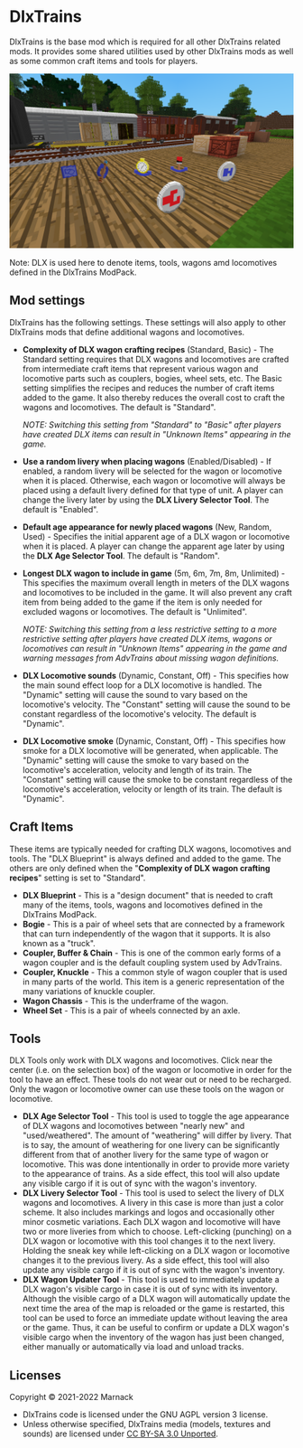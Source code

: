 # DlxTrains

DlxTrains is the base mod which is required for all other DlxTrains related mods.  It provides some shared utilities used by other DlxTrains mods as well as some common craft items and tools for players.

![](screenshot.png)

Note: DLX is used here to denote items, tools, wagons amd locomotives defined in the DlxTrains ModPack.

## Mod settings

DlxTrains has the following settings.  These settings will also apply to other DlxTrains mods that define additional wagons and locomotives.

- **Complexity of DLX wagon crafting recipes** (Standard, Basic) - The Standard setting requires that DLX wagons and locomotives are crafted from intermediate craft items that represent various wagon and locomotive parts such as couplers, bogies, wheel sets, etc.  The Basic setting simplifies the recipes and reduces the number of craft items added to the game.  It also thereby reduces the overall cost to craft the wagons and locomotives.  The default is "Standard".

	*NOTE: Switching this setting from "Standard" to "Basic" after players have created DLX items can result in "Unknown Items" appearing in the game.*

- **Use a random livery when placing wagons** (Enabled/Disabled) - If enabled, a random livery will be selected for the wagon or locomotive when it is placed.  Otherwise, each wagon or locomotive will always be placed using a default livery defined for that type of unit.  A player can change the livery later by using the **DLX Livery Selector Tool**.  The default is "Enabled".

- **Default age appearance for newly placed wagons** (New, Random, Used) - Specifies the initial apparent age of a DLX wagon or locomotive when it is placed.  A player can change the apparent age later by using the **DLX Age Selector Tool**.  The default is "Random".

- **Longest DLX wagon to include in game** (5m, 6m, 7m, 8m, Unlimited) - This specifies the maximum overall length in meters of the DLX wagons and locomotives to be included in the game.  It will also prevent any craft item from being added to the game if the item is only needed for excluded wagons or locomotives.  The default is "Unlimited".

	*NOTE: Switching this setting from a less restrictive setting to a more restrictive setting after players have created DLX items, wagons or locomotives can result in "Unknown Items" appearing in the game and warning messages from AdvTrains about missing wagon definitions.*

- **DLX Locomotive sounds** (Dynamic, Constant, Off) - This specifies how the main sound effect loop for a DLX locomotive is handled.  The "Dynamic" setting will cause the sound to vary based on the locomotive's velocity.  The "Constant" setting will cause the sound to be constant regardless of the locomotive's velocity.  The default is "Dynamic".

- **DLX Locomotive smoke** (Dynamic, Constant, Off) - This specifies how smoke for a DLX locomotive will be generated, when applicable.  The "Dynamic" setting will cause the smoke to vary based on the locomotive's acceleration, velocity and length of its train.  The "Constant" setting will cause the smoke to be constant regardless of the locomotive's acceleration, velocity or length of its train.  The default is "Dynamic".


## Craft Items

These items are typically needed for crafting DLX wagons, locomotives and tools.  The "DLX Blueprint" is always defined and added to the game.  The others are only defined when the "**Complexity of DLX wagon crafting recipes**" setting is set to "Standard".

- **DLX Blueprint** - This is a "design document" that is needed to craft many of the items, tools, wagons and locomotives defined in the DlxTrains ModPack.
- **Bogie** - This is a pair of wheel sets that are connected by a framework that can turn independently of the wagon that it supports.  It is also known as a "truck".
- **Coupler, Buffer & Chain** - This is one of the common early forms of a wagon coupler and is the default coupling system used by AdvTrains.
- **Coupler, Knuckle** - This a common style of wagon coupler that is used in many parts of the world.  This item is a generic representation of the many variations of knuckle coupler.
- **Wagon Chassis** - This is the underframe of the wagon.
- **Wheel Set** - This is a pair of wheels connected by an axle.

## Tools

DLX Tools only work with DLX wagons and locomotives.  Click near the center (i.e. on the selection box) of the wagon or locomotive in order for the tool to have an effect.  These tools do not wear out or need to be recharged.  Only the wagon or locomotive owner can use these tools on the wagon or locomotive.

- **DLX Age Selector Tool** - This tool is used to toggle the age appearance of DLX wagons and locomotives between "nearly new" and "used/weathered".  The amount of "weathering" will differ by livery.  That is to say, the amount of weathering for one livery can be significantly different from that of another livery for the same type of wagon or locomotive.  This was done intentionally in order to provide more variety to the appearance of trains.  As a side effect, this tool will also update any visible cargo if it is out of sync with the wagon's inventory.
- **DLX Livery Selector Tool** - This tool is used to select the livery of DLX wagons and locomotives.  A livery in this case is more than just a color scheme.  It also includes markings and logos and occasionally other minor cosmetic variations.  Each DLX wagon and locomotive will have two or more liveries from which to choose.  Left-clicking (punching) on a DLX wagon or locomotive with this tool changes it to the next livery.  Holding the sneak key while left-clicking on a DLX wagon or locomotive changes it to the previous livery.  As a side effect, this tool will also update any visible cargo if it is out of sync with the wagon's inventory.
- **DLX Wagon Updater Tool** - This tool is used to immediately update a DLX wagon's visible cargo in case it is out of sync with its inventory.  Although the visible cargo of a DLX wagon will automatically update the next time the area of the map is reloaded or the game is restarted, this tool can be used to force an immediate update without leaving the area or the game.   Thus, it can be useful to confirm or update a DLX wagon's visible cargo when the inventory of the wagon has just been changed, either manually or automatically via load and unload tracks.

## Licenses

Copyright © 2021-2022 Marnack

- DlxTrains code is licensed under the GNU AGPL version 3 license.
- Unless otherwise specified, DlxTrains media (models, textures and sounds) are licensed under [CC BY-SA 3.0 Unported](https://creativecommons.org/licenses/by-sa/3.0/).
